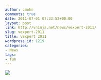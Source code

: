 ```yaml
---
author: cmohn
comments: true
date: 2011-07-01 07:33:52+00:00
layout: post
link: http://vninja.net/news/vexpert-2011/
slug: vexpert-2011
title: vExpert 2011
wordpress_id: 1219
categories:
- News
tags:
- fun
---
```


[![](http://vninja.net/wordpress/wp-content/uploads/2011/07/I-dont-get-awards-every-year....-But-when-I-do-I-get-the-best-one-vExpert.jpg)](http://vninja.net/wordpress/wp-content/uploads/2011/07/I-dont-get-awards-every-year....-But-when-I-do-I-get-the-best-one-vExpert.jpg)
